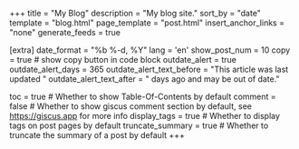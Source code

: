 +++
title = "My Blog"
description = "My blog site."
sort_by = "date"
template = "blog.html"
page_template = "post.html"
insert_anchor_links = "none"
generate_feeds = true

[extra]
date_format = "%b %-d, %Y"
lang = 'en'
show_post_num = 10
copy = true # show copy button in code block
outdate_alert = true
outdate_alert_days = 365
outdate_alert_text_before = "This article was last updated "
outdate_alert_text_after = " days ago and may be out of date."

toc = true              # Whether to show Table-Of-Contents by default
comment = false         # Whether to show giscus comment section by default, see https://giscus.app for more info
display_tags = true     # Whether to display tags on post pages by default
truncate_summary = true # Whether to truncate the summary of a post by default
+++

